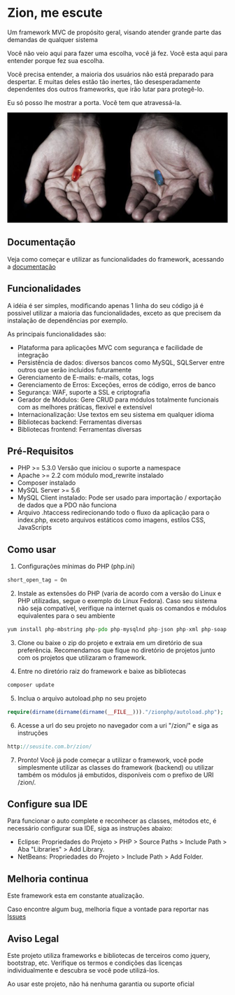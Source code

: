 # Zion, me escute

Um framework MVC de propósito geral, visando atender grande parte das demandas de qualquer sistema

Você não veio aqui para fazer uma escolha, você já fez. Você esta aqui para entender porque fez sua escolha.

Você precisa entender, a maioria dos usuários não está preparado para despertar. E muitas deles estão tão inertes, tão desesperadamente dependentes dos outros frameworks, que irão lutar para protegê-lo.

Eu só posso lhe mostrar a porta. Você tem que atravessá-la.

![Red Pill or Blue Pill](https://raw.githubusercontent.com/vcd94xt10z/zionphp/master/frontend/zion/img/red-blue-pill.jpg)

## Documentação

Veja como começar e utilizar as funcionalidades do framework, acessando a
[documentação](https://htmlpreview.github.io/?https://github.com/vcd94xt10z/zionphp/blob/master/docs/index.html)

## Funcionalidades

A idéia é ser simples, modificando apenas 1 linha do seu código já é possivel utilizar a maioria das funcionalidades, 
exceto as que precisem da instalação de dependências por exemplo.

As principais funcionalidades são:
- Plataforma para aplicações MVC com segurança e facilidade de integração
- Persistência de dados: diversos bancos como MySQL, SQLServer entre outros que serão incluidos futuramente
- Gerenciamento de E-mails: e-mails, cotas, logs
- Gerenciamento de Erros: Exceções, erros de código, erros de banco
- Segurança: WAF, suporte a SSL e criptografia
- Gerador de Módulos: Gere CRUD para módulos totalmente funcionais com as melhores práticas, flexivel e extensível
- Internacionalização: Use textos em seu sistema em qualquer idioma
- Bibliotecas backend: Ferramentas diversas
- Bibliotecas frontend: Ferramentas diversas

## Pré-Requisitos

- PHP >= 5.3.0 Versão que iniciou o suporte a namespace
- Apache >= 2.2 com módulo mod_rewrite instalado
- Composer instalado
- MySQL Server >= 5.6
- MySQL Client instalado: Pode ser usado para importação / exportação de dados que a PDO não funciona
- Arquivo .htaccess redirecionando todo o fluxo da aplicação para o index.php, exceto arquivos estáticos como 
imagens, estilos CSS, JavaScripts

## Como usar

1) Configurações mínimas do PHP (php.ini)

```php 
short_open_tag = On
```

2) Instale as extensões do PHP (varia de acordo com a versão do Linux e PHP utilizadas, segue o exemplo do Linux Fedora). Caso seu sistema não seja compatível, verifique na internet quais os comandos e módulos equivalentes para
o seu ambiente

```php 
yum install php-mbstring php-pdo php-mysqlnd php-json php-xml php-soap php-zip php-xdebug php-process php-posix
```

3) Clone ou baixe o zip do projeto e extraia em um diretório de sua preferência. Recomendamos que fique no diretório de projetos junto com os projetos que utilizaram o framework.

4) Entre no diretório raiz do framework e baixe as bibliotecas

```php 
composer update
```

5) Inclua o arquivo autoload.php no seu projeto 
 
```php
require(dirname(dirname(dirname(__FILE__)))."/zionphp/autoload.php");
```
 
6) Acesse a url do seu projeto no navegador com a uri "/zion/" e siga as instruções

```php 
http://seusite.com.br/zion/
```

7) Pronto! Você já pode começar a utilizar o framework, você pode simplesmente utilizar as classes do framework (backend) ou utilizar também os módulos já embutidos, disponíveis com o prefixo de URI /zion/. 

## Configure sua IDE

Para funcionar o auto complete e reconhecer as classes, métodos etc, é necessário configurar sua IDE, siga as instruções abaixo:
- Eclipse: Propriedades do Projeto > PHP > Source Paths > Include Path > Aba "Libraries" > Add Library.
- NetBeans: Propriedades do Projeto > Include Path > Add Folder.

## Melhoria continua

Este framework esta em constante atualização.

Caso encontre algum bug, melhoria fique a vontade para reportar nas 
[Issues](https://github.com/vcd94xt10z/zionphp/issues)

## Aviso Legal

Este projeto utiliza frameworks e bibliotecas de terceiros como jquery, bootstrap, etc. 
Verifique os termos e condições das licenças individualmente e descubra se você pode utilizá-los.

Ao usar este projeto, não há nenhuma garantia ou suporte oficial
